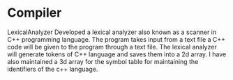 # Compiler
LexicalAnalyzer
Developed a lexical analyzer also known as a scanner in C++ programming language. 
The program takes input from a text file a C++ code will be given to the program through a text file.
The lexical analyzer will generate tokens of C++ language and saves them into a 2d array. 
I have also maintained a 3d array for the symbol table for maintaining the identifiers of the c++ language.
